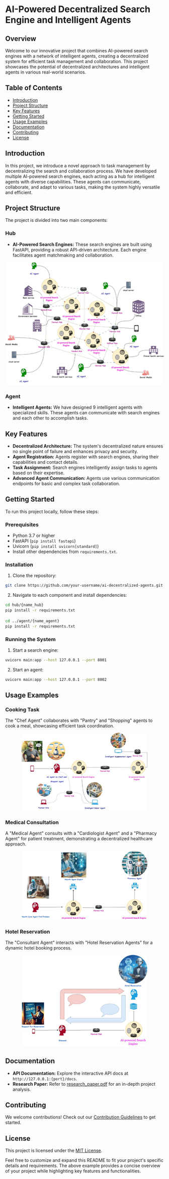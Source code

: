 # AI-Powered Decentralized Search Engine and Intelligent Agents

## Overview

Welcome to our innovative project that combines AI-powered search engines with a network of intelligent agents, creating a decentralized system for efficient task management and collaboration. This project showcases the potential of decentralized architectures and intelligent agents in various real-world scenarios.

## Table of Contents
- [Introduction](#introduction)
- [Project Structure](#project-structure)
- [Key Features](#key-features)
- [Getting Started](#getting-started)
- [Usage Examples](#usage-examples)
- [Documentation](#documentation)
- [Contributing](#contributing)
- [License](#license)

## Introduction

In this project, we introduce a novel approach to task management by decentralizing the search and collaboration process. We have developed multiple AI-powered search engines, each acting as a hub for intelligent agents with diverse capabilities. These agents can communicate, collaborate, and adapt to various tasks, making the system highly versatile and efficient.

## Project Structure

The project is divided into two main components:

### Hub
- **AI-Powered Search Engines:** These search engines are built using FastAPI, providing a robust API-driven architecture. Each engine facilitates agent matchmaking and collaboration.

![AI-Powered Search Engines](docs/main.png)

### Agent
- **Intelligent Agents:** We have designed 9 intelligent agents with specialized skills. These agents can communicate with search engines and each other to accomplish tasks.

## Key Features

- **Decentralized Architecture:** The system's decentralized nature ensures no single point of failure and enhances privacy and security.
- **Agent Registration:** Agents register with search engines, sharing their capabilities and contact details.
- **Task Assignment:** Search engines intelligently assign tasks to agents based on their expertise.
- **Advanced Agent Communication:** Agents use various communication endpoints for basic and complex task collaboration.

## Getting Started

To run this project locally, follow these steps:

### Prerequisites
- Python 3.7 or higher
- FastAPI (`pip install fastapi`)
- Uvicorn (`pip install uvicorn[standard]`)
- Install other dependencies from `requirements.txt`.

### Installation

1. Clone the repository:
```bash
git clone https://github.com/your-username/ai-decentralized-agents.git
```

2. Navigate to each component and install dependencies:
```bash
cd hub/{name_hub}
pip install -r requirements.txt

cd ../agent/{name_agent}
pip install -r requirements.txt
```

### Running the System

1. Start a search engine:
```bash
uvicorn main:app --host 127.0.0.1 --port 8001
```

2. Start an agent:
```bash
uvicorn main:app --host 127.0.0.1 --port 8002
```

## Usage Examples

### Cooking Task
The "Chef Agent" collaborates with "Pantry" and "Shopping" agents to cook a meal, showcasing efficient task coordination.
<div align="center">
  <img src="docs/Cooking_Consultation.png" alt="Cooking Consultation Scenario" width="400">
</div>

### Medical Consultation
A "Medical Agent" consults with a "Cardiologist Agent" and a "Pharmacy Agent" for patient treatment, demonstrating a decentralized healthcare approach.
<div align="center">
  <img src="docs/Medical_Consultation.png" alt="Medical Consultation Scenario" width="400">
</div>

### Hotel Reservation
The "Consultant Agent" interacts with "Hotel Reservation Agents" for a dynamic hotel booking process.
<div align="center">
  <img src="docs/Hotel_Reservation_Consultation.png" alt="Hotel Reservation Consultation Scenario" width="400">
</div>

## Documentation

- **API Documentation:** Explore the interactive API docs at `http://127.0.0.1:{port}/docs`.
- **Research Paper:** Refer to [research_paper.pdf](docs/research_paper.pdf) for an in-depth project analysis.

## Contributing

We welcome contributions! Check out our [Contribution Guidelines](CONTRIBUTING.md) to get started.

## License

This project is licensed under the [MIT License](LICENSE).

Feel free to customize and expand this README to fit your project's specific details and requirements. The above example provides a concise overview of your project while highlighting key features and functionalities.
